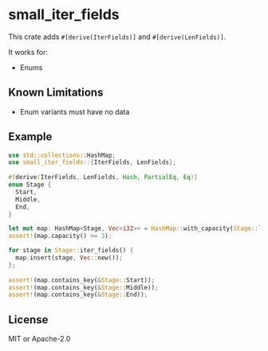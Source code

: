 # small_iter_fields
This crate adds ```#[derive(IterFields)]``` and ```#[derive(LenFields)]```.<br>

It works for:
* Enums

## Known Limitations
* Enum variants must have no data 

## Example 

```rust
use std::collections::HashMap;
use small_iter_fields::{IterFields, LenFields};
 
#[derive(IterFields, LenFields, Hash, PartialEq, Eq)]
enum Stage {
  Start,
  Middle,
  End,
}

let mut map: HashMap<Stage, Vec<i32>> = HashMap::with_capacity(Stage::len());
assert!(map.capacity() >= 3);

for stage in Stage::iter_fields() {
  map.insert(stage, Vec::new());
};
 
assert!(map.contains_key(&Stage::Start));
assert!(map.contains_key(&Stage::Middle));
assert!(map.contains_key(&Stage::End));
```

## License
MIT or Apache-2.0
